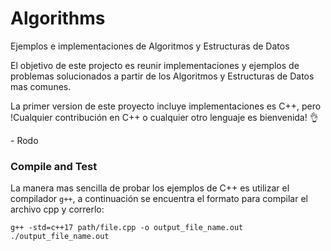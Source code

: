 # Algorithms
Ejemplos e implementaciones de Algoritmos y Estructuras de Datos

El objetivo de este projecto es reunir implementaciones y ejemplos de problemas solucionados a partir de los Algoritmos y Estructuras de Datos mas comunes.

La primer version de este proyecto incluye implementaciones es C++, pero !Cualquier contribución en C++ o cualquier otro lenguaje es bienvenida! :ok_hand:

\- Rodo

### Compile and Test
La manera mas sencilla de probar los ejemplos de C++ es utilizar el compilador ```g++```, a continuación se encuentra el formato para compilar el archivo cpp y correrlo:


```
g++ -std=c++17 path/file.cpp -o output_file_name.out
./output_file_name.out
```
